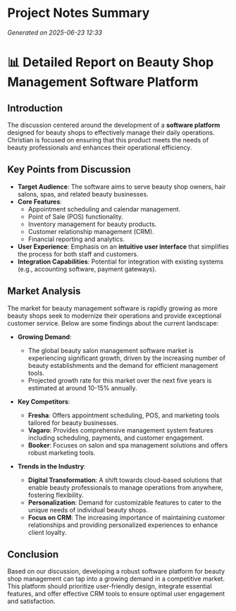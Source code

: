 # Project Notes Summary

*Generated on 2025-06-23 12:33*

# 📊 Detailed Report on Beauty Shop Management Software Platform

## **Introduction**
The discussion centered around the development of a **software platform** designed for beauty shops to effectively manage their daily operations. Christian is focused on ensuring that this product meets the needs of beauty professionals and enhances their operational efficiency. 

## **Key Points from Discussion**
- **Target Audience**: The software aims to serve beauty shop owners, hair salons, spas, and related beauty businesses.
- **Core Features**:
  - Appointment scheduling and calendar management.
  - Point of Sale (POS) functionality.
  - Inventory management for beauty products.
  - Customer relationship management (CRM).
  - Financial reporting and analytics.
- **User Experience**: Emphasis on an **intuitive user interface** that simplifies the process for both staff and customers.
- **Integration Capabilities**: Potential for integration with existing systems (e.g., accounting software, payment gateways).

## **Market Analysis**

The market for beauty management software is rapidly growing as more beauty shops seek to modernize their operations and provide exceptional customer service. Below are some findings about the current landscape:

- **Growing Demand**: 
  - The global beauty salon management software market is experiencing significant growth, driven by the increasing number of beauty establishments and the demand for efficient management tools.
  - Projected growth rate for this market over the next five years is estimated at around 10-15% annually.

- **Key Competitors**:
  - **Fresha**: Offers appointment scheduling, POS, and marketing tools tailored for beauty businesses.
  - **Vagaro**: Provides comprehensive management system features including scheduling, payments, and customer engagement.
  - **Booker**: Focuses on salon and spa management solutions and offers robust marketing tools.

- **Trends in the Industry**:
  - **Digital Transformation**: A shift towards cloud-based solutions that enable beauty professionals to manage operations from anywhere, fostering flexibility.
  - **Personalization**: Demand for customizable features to cater to the unique needs of individual beauty shops.
  - **Focus on CRM**: The increasing importance of maintaining customer relationships and providing personalized experiences to enhance client loyalty.

## **Conclusion**
Based on our discussion, developing a robust software platform for beauty shop management can tap into a growing demand in a competitive market. This platform should prioritize user-friendly design, integrate essential features, and offer effective CRM tools to ensure optimal user engagement and satisfaction.